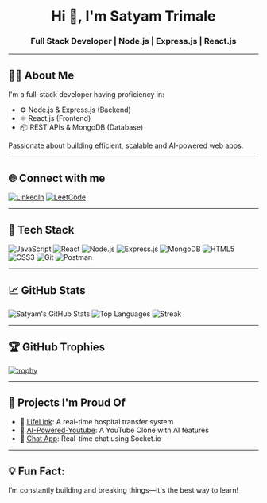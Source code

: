 <h1 align="center">Hi 👋, I'm Satyam Trimale</h1>
<h3 align="center">Full Stack Developer | Node.js | Express.js | React.js</h3>

---

## 🧑‍💻 About Me
I'm a full-stack developer having proficiency in:
- ⚙️ Node.js & Express.js (Backend)
- ⚛️ React.js (Frontend)
- 📦 REST APIs & MongoDB (Database)

Passionate about building efficient, scalable and AI-powered web apps.

---

## 🌐 Connect with me
[![LinkedIn](https://img.shields.io/badge/-LinkedIn-blue?style=flat&logo=linkedin)](https://www.linkedin.com/in/satyam-trimale-a70524527/)
[![LeetCode](https://img.shields.io/badge/-LeetCode-orange?style=flat&logo=LeetCode)](https://leetcode.com/u/SatyamTrimale/)

---

## 🧠 Tech Stack
![JavaScript](https://img.shields.io/badge/-JavaScript-F7DF1E?style=flat&logo=javascript&logoColor=black)
![React](https://img.shields.io/badge/-React-20232A?style=flat&logo=react&logoColor=61DAFB)
![Node.js](https://img.shields.io/badge/-Node.js-339933?style=flat&logo=nodedotjs&logoColor=white)
![Express.js](https://img.shields.io/badge/-Express.js-000000?style=flat&logo=express&logoColor=white)
![MongoDB](https://img.shields.io/badge/-MongoDB-4EA94B?style=flat&logo=mongodb&logoColor=white)
![HTML5](https://img.shields.io/badge/-HTML5-E34F26?style=flat&logo=html5&logoColor=white)
![CSS3](https://img.shields.io/badge/-CSS3-1572B6?style=flat&logo=css3&logoColor=white)
![Git](https://img.shields.io/badge/-Git-F05032?style=flat&logo=git&logoColor=white)
![Postman](https://img.shields.io/badge/-Postman-FF6C37?style=flat&logo=postman&logoColor=white)

---

## 📈 GitHub Stats

![Satyam's GitHub Stats](https://github-readme-stats.vercel.app/api?username=satyam-trimale&show_icons=true&theme=tokyonight)
![Top Languages](https://github-readme-stats.vercel.app/api/top-langs/?username=satyam-trimale&layout=compact&theme=tokyonight)
![Streak](https://streak-stats.demolab.com?user=satyam-trimale&theme=tokyonight)

---

## 🏆 GitHub Trophies
[![trophy](https://github-profile-trophy.vercel.app/?username=satyam-trimale&theme=onedark)](https://github.com/ryo-ma/github-profile-trophy)

---

## 🚀 Projects I'm Proud Of
- 🔗 [LifeLink](https://github.com/rbhavesh1525/LifeLink): A real-time hospital transfer system
- 🧠 [AI-Powered-Youtube](https://github.com/satyam-trimale/AI-Powered-Youtube): A YouTube Clone with AI features
- 💬 [Chat App](https://github.com/satyam-trimale/Chat-App): Real-time chat using Socket.io

---

## 💡 Fun Fact:
I’m constantly building and breaking things—it's the best way to learn!

